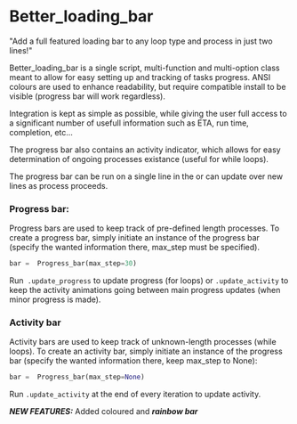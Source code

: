 # Better_loading_bar


"Add a full featured loading bar to any loop type and process in just two lines!"


Better_loading_bar is a single script, multi-function and multi-option class meant to allow for easy setting up and tracking of tasks progress. ANSI colours are used to enhance readability, but require compatible install to be visible (progress bar will work regardless).

Integration is kept as simple as possible, while giving the user full access to a significant number of usefull information such as ETA, run time, completion, etc...

The progress bar also contains an activity indicator, which allows for easy determination of ongoing processes existance (useful for while loops).

The progress bar can be run on a single line in the or can update over new lines as process proceeds.

### Progress bar:

Progress bars are used to keep track of pre-defined length processes. To create a progress bar, simply initiate an instance of the progress bar (specify the wanted information there, max_step must be specified).

```python
bar =  Progress_bar(max_step=30)
```

Run` .update_progress` to update progress (for loops) or `.update_activity` to keep the activity animations going between main progress updates (when minor progress is made).

### Activity bar

Activity bars are used to keep track of unknown-length processes (while loops).
To create an activity bar, simply initiate an instance of the progress bar (specify the wanted information there, keep max_step to None):

```python
bar =  Progress_bar(max_step=None)
```

Run `.update_activity` at the end of every iteration to update activity.

***NEW FEATURES:*** Added coloured and ***rainbow bar***
